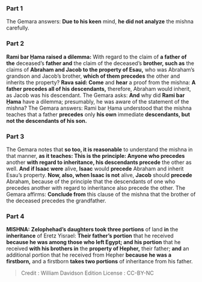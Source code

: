 
### Part 1
The Gemara answers: <b>Due to his keen</b> mind, <b>he did not analyze</b> the mishna carefully.

### Part 2
<b>Rami bar Ḥama raised a dilemma:</b> With regard to the claim of <b>a father of the</b> deceased’s <b>father and</b> the claim of the deceased’s <b>brother, such as</b> the claims of <b>Abraham and Jacob to the property of Esau,</b> who was Abraham’s grandson and Jacob’s brother, <b>which of them precedes</b> the other and inherits the property? <b>Rava said: Come</b> and <b>hear</b> a proof from the mishna: <b>A father precedes all of his descendants,</b> therefore, Abraham would inherit, as Jacob was his descendant. The Gemara asks: <b>And</b> why did <b>Rami bar Ḥama</b> have a dilemma; presumably, he was aware of the statement of the mishna? The Gemara answers: Rami bar Ḥama understood that the mishna teaches that a father <b>precedes</b> only <b>his own</b> immediate <b>descendants, but not the descendants of his son.</b>

### Part 3
The Gemara notes that <b>so too, it is reasonable</b> to understand the mishna in that manner, <b>as it teaches: This is the principle: Anyone who precedes</b> another <b>with regard to inheritance, his descendants precede</b> the other as well. <b>And if Isaac were</b> alive, <b>Isaac</b> would <b>precede</b> Abraham and inherit Esau’s property. <b>Now, also, when Isaac is not</b> alive, <b>Jacob</b> should <b>precede</b> Abraham, because of the principle that the descendants of one who precedes another with regard to inheritance also precede the other. The Gemara affirms: <b>Conclude from</b> this clause of the mishna that the brother of the deceased precedes the grandfather.

### Part 4
<strong>MISHNA:</strong> <b>Zelophehad’s daughters took three portions</b> of land <b>in</b> the <b>inheritance</b> of Eretz Yisrael: <b>Their father’s portion</b> that he received <b>because he was among those who left Egypt; and his portion</b> that he received <b>with his brothers in</b> the <b>property of Hepher,</b> their father; <b>and</b> an additional portion that he received from Hepher <b>because he was a firstborn,</b> and a firstborn <b>takes two portions</b> of inheritance from his father.

>Credit : William Davidson Edition
>License : CC-BY-NC